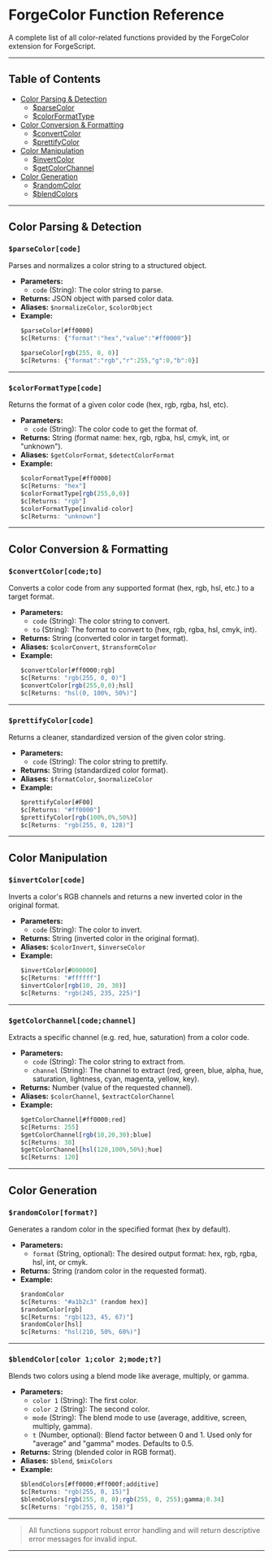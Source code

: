 # ForgeColor Function Reference

A complete list of all color-related functions provided by the ForgeColor extension for ForgeScript.

---

## Table of Contents

- [Color Parsing & Detection](#color-parsing--detection)
  - [$parseColor](#parsecolor)
  - [$colorFormatType](#colorformattype)
- [Color Conversion & Formatting](#color-conversion--formatting)
  - [$convertColor](#convertcolor)
  - [$prettifyColor](#prettifycolor)
- [Color Manipulation](#color-manipulation)
  - [$invertColor](#invertcolor)
  - [$getColorChannel](#getcolorchannel)
- [Color Generation](#color-generation)
  - [$randomColor](#randomcolor)
  - [$blendColors](#blendcolors)

---

## Color Parsing & Detection

### `$parseColor[code]`

Parses and normalizes a color string to a structured object.

- **Parameters:**
  - `code` (String): The color string to parse.
- **Returns:** JSON object with parsed color data.
- **Aliases:** `$normalizeColor`, `$colorObject`
- **Example:**
  ```js
  $parseColor[#ff0000]
  $c[Returns: {"format":"hex","value":"#ff0000"}]

  $parseColor[rgb(255, 0, 0)]
  $c[Returns: {"format":"rgb","r":255,"g":0,"b":0}]
  ```

---

### `$colorFormatType[code]`

Returns the format of a given color code (hex, rgb, rgba, hsl, etc).

- **Parameters:**
  - `code` (String): The color code to get the format of.
- **Returns:** String (format name: hex, rgb, rgba, hsl, cmyk, int, or "unknown").
- **Aliases:** `$getColorFormat`, `$detectColorFormat`
- **Example:**
  ```js
  $colorFormatType[#ff0000]
  $c[Returns: "hex"]
  $colorFormatType[rgb(255,0,0)]
  $c[Returns: "rgb"]
  $colorFormatType[invalid-color]
  $c[Returns: "unknown"]
  ```

---

## Color Conversion & Formatting

### `$convertColor[code;to]`

Converts a color code from any supported format (hex, rgb, hsl, etc.) to a target format.

- **Parameters:**
  - `code` (String): The color string to convert.
  - `to` (String): The format to convert to (hex, rgb, rgba, hsl, cmyk, int).
- **Returns:** String (converted color in target format).
- **Aliases:** `$colorConvert`, `$transformColor`
- **Example:**
  ```js
  $convertColor[#ff0000;rgb]
  $c[Returns: "rgb(255, 0, 0)"]
  $convertColor[rgb(255,0,0);hsl]
  $c[Returns: "hsl(0, 100%, 50%)"]
  ```

---

### `$prettifyColor[code]`

Returns a cleaner, standardized version of the given color string.

- **Parameters:**
  - `code` (String): The color string to prettify.
- **Returns:** String (standardized color format).
- **Aliases:** `$formatColor`, `$normalizeColor`
- **Example:**
  ```js
  $prettifyColor[#F00]
  $c[Returns: "#ff0000"]
  $prettifyColor[rgb(100%,0%,50%)]
  $c[Returns: "rgb(255, 0, 128)"]
  ```

---

## Color Manipulation

### `$invertColor[code]`

Inverts a color's RGB channels and returns a new inverted color in the original format.

- **Parameters:**
  - `code` (String): The color to invert.
- **Returns:** String (inverted color in the original format).
- **Aliases:** `$colorInvert`, `$inverseColor`
- **Example:**
  ```js
  $invertColor[#000000]
  $c[Returns: "#ffffff"]
  $invertColor[rgb(10, 20, 30)]
  $c[Returns: "rgb(245, 235, 225)"]
  ```

---

### `$getColorChannel[code;channel]`

Extracts a specific channel (e.g. red, hue, saturation) from a color code.

- **Parameters:**
  - `code` (String): The color string to extract from.
  - `channel` (String): The channel to extract (red, green, blue, alpha, hue, saturation, lightness, cyan, magenta, yellow, key).
- **Returns:** Number (value of the requested channel).
- **Aliases:** `$colorChannel`, `$extractColorChannel`
- **Example:**
  ```js
  $getColorChannel[#ff0000;red]
  $c[Returns: 255]
  $getColorChannel[rgb(10,20,30);blue]
  $c[Returns: 30]
  $getColorChannel[hsl(120,100%,50%);hue]
  $c[Returns: 120]
  ```

---

## Color Generation

### `$randomColor[format?]`

Generates a random color in the specified format (hex by default).

- **Parameters:**
  - `format` (String, optional): The desired output format: hex, rgb, rgba, hsl, int, or cmyk.
- **Returns:** String (random color in the requested format).
- **Example:**
  ```js
  $randomColor
  $c[Returns: "#a1b2c3" (random hex)]
  $randomColor[rgb]
  $c[Returns: "rgb(123, 45, 67)"]
  $randomColor[hsl]
  $c[Returns: "hsl(210, 50%, 60%)"]
  ```

---

### `$blendColor[color 1;color 2;mode;t?]`

Blends two colors using a blend mode like average, multiply, or gamma.

- **Parameters:**
  - `color 1` (String): The first color.
  - `color 2` (String): The second color.
  - `mode` (String): The blend mode to use (average, additive, screen, multiply, gamma).
  - `t` (Number, optional): Blend factor between 0 and 1. Used only for "average" and "gamma" modes. Defaults to 0.5.
- **Returns:** String (blended color in RGB format).
- **Aliases:** `$blend`, `$mixColors`
- **Example:**
  ```js
  $blendColors[#ff0000;#ff000f;additive]
  $c[Returns: "rgb(255, 0, 15)"]
  $blendColors[rgb(255, 0, 0);rgb(255, 0, 255);gamma;0.34]
  $c[Returns: "rgb(255, 0, 158)"]
  ```

---

> All functions support robust error handling and will return descriptive error messages for invalid input.

--- 